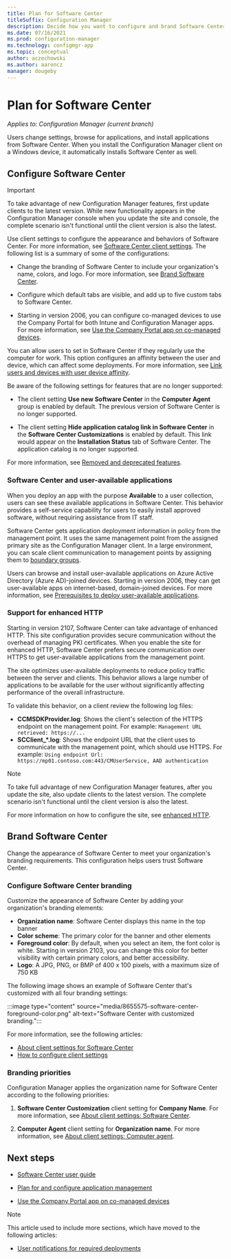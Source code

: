```yaml
---
title: Plan for Software Center
titleSuffix: Configuration Manager
description: Decide how you want to configure and brand Software Center for users to interact with Configuration Manager.
ms.date: 07/16/2021
ms.prod: configuration-manager
ms.technology: configmgr-app
ms.topic: conceptual
author: aczechowski
ms.author: aaroncz
manager: dougeby
---
```


# Plan for Software Center

*Applies to: Configuration Manager (current branch)*

Users change settings, browse for applications, and install applications from Software Center. When you install the Configuration Manager client on a Windows device, it automatically installs Software Center as well.

## Configure Software Center

> [!IMPORTANT]
> To take advantage of new Configuration Manager features, first update clients to the latest version. While new functionality appears in the Configuration Manager console when you update the site and console, the complete scenario isn't functional until the client version is also the latest.

Use client settings to configure the appearance and behaviors of Software Center. For more information, see [Software Center client settings](../../core/clients/deploy/about-client-settings.md#software-center). The following list is a summary of some of the configurations:

- Change the branding of Software Center to include your organization's name, colors, and logo. For more information, see [Brand Software Center](#brand-software-center).

- Configure which default tabs are visible, and add up to five custom tabs to Software Center.<!--4063773-->

- Starting in version 2006, you can configure co-managed devices to use the Company Portal for both Intune and Configuration Manager apps. For more information, see [Use the Company Portal app on co-managed devices](../../comanage/company-portal.md).<!--CMADO-3601237,INADO-4297660-->

You can allow users to set in Software Center if they regularly use the computer for work. This option configures an affinity between the user and device, which can affect some deployments. For more information, see [Link users and devices with user device affinity](../deploy-use/link-users-and-devices-with-user-device-affinity.md#let-users-create-their-own-device-affinities).

Be aware of the following settings for features that are no longer supported:

- The client setting **Use new Software Center** in the **Computer Agent** group is enabled by default. The previous version of Software Center is no longer supported.

- The client setting **Hide application catalog link in Software Center** in the **Software Center Customizations** is enabled by default. This link would appear on the **Installation Status** tab of Software Center. The application catalog is no longer supported.

For more information, see [Removed and deprecated features](../../core/plan-design/changes/deprecated/removed-and-deprecated-cmfeatures.md).

### Software Center and user-available applications

When you deploy an app with the purpose **Available** to a user collection, users can see these available applications in Software Center. This behavior provides a self-service capability for users to easily install approved software, without requiring assistance from IT staff.

Software Center gets application deployment information in policy from the management point. It uses the same management point from the assigned primary site as the Configuration Manager client. In a large environment, you can scale client communication to management points by assigning them to [boundary groups](../../core/servers/deploy/configure/boundary-groups.md#management-points).<!--1358309-->

Users can browse and install user-available applications on Azure Active Directory (Azure AD)-joined devices. Starting in version 2006, they can get user-available apps on internet-based, domain-joined devices. For more information, see [Prerequisites to deploy user-available applications](prerequisites-deploy-user-available-apps.md).

### Support for enhanced HTTP

<!-- 9199146 -->

Starting in version 2107, Software Center can take advantage of enhanced HTTP. This site configuration provides secure communication without the overhead of managing PKI certificates. When you enable the site for enhanced HTTP, Software Center prefers secure communication over HTTPS to get user-available applications from the management point.

The site optimizes user-available deployments to reduce policy traffic between the server and clients. This behavior allows a large number of applications to be available for the user without significantly affecting performance of the overall infrastructure.

To validate this behavior, on a client review the following log files:

- **CCMSDKProvider.log**: Shows the client's selection of the HTTPS endpoint on the management point. For example: `Management URL retrieved: https://...`
- **SCClient_*.log**: Shows the endpoint URL that the client uses to communicate with the management point, which should use HTTPS. For example: `Using endpoint Url: https://mp01.contoso.com:443/CMUserService, AAD authentication`

> [!NOTE]
> To take full advantage of new Configuration Manager features, after you update the site, also update clients to the latest version. The complete scenario isn't functional until the client version is also the latest.

For more information on how to configure the site, see [enhanced HTTP](../../core/plan-design/hierarchy/enhanced-http.md).

## Brand Software Center

Change the appearance of Software Center to meet your organization's branding requirements. This configuration helps users trust Software Center.

### Configure Software Center branding

<!-- 1351224 -->
Customize the appearance of Software Center by adding your organization's branding elements:

- **Organization name**: Software Center displays this name in the top banner
- **Color scheme**: The primary color for the banner and other elements
- **Foreground color**: By default, when you select an item, the font color is white. Starting in version 2103, you can change this color for better visibility with certain primary colors, and better accessibility.<!--8655575-->
- **Logo**: A JPG, PNG, or BMP of 400 x 100 pixels, with a maximum size of 750 KB

The following image shows an example of Software Center that's customized with all four branding settings:

:::image type="content" source="media/8655575-software-center-foreground-color.png" alt-text="Software Center with customized branding.":::

For more information, see the following articles:

- [About client settings for Software Center](../../core/clients/deploy/about-client-settings.md#software-center)
- [How to configure client settings](../../core/clients/deploy/configure-client-settings.md)

### Branding priorities

Configuration Manager applies the organization name for Software Center according to the following priorities:

1. **Software Center Customization** client setting for **Company Name**. For more information, see [About client settings: Software Center](../../core/clients/deploy/about-client-settings.md#software-center).

2. **Computer Agent** client setting for **Organization name**. For more information, see [About client settings: Computer agent](../../core/clients/deploy/about-client-settings.md#computer-agent).

## Next steps

- [Software Center user guide](../../core/understand/software-center.md)

- [Plan for and configure application management](plan-for-and-configure-application-management.md)

- [Use the Company Portal app on co-managed devices](../../comanage/company-portal.md)

> [!NOTE]
> This article used to include more sections, which have moved to the following articles:
>
> - [User notifications for required deployments](user-notifications.md)
